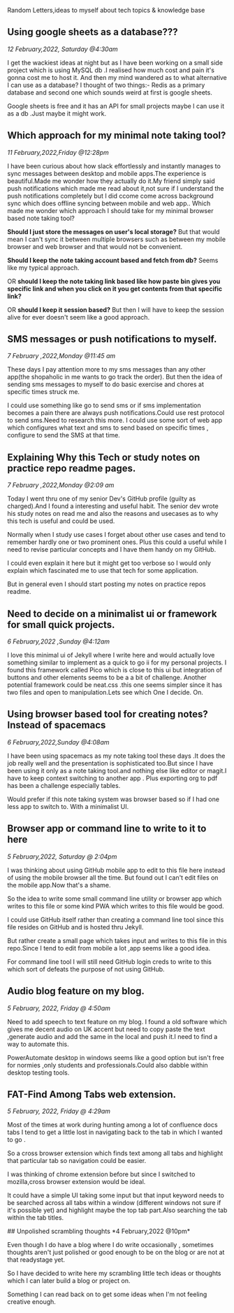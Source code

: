 
Random Letters,ideas to myself about tech topics & knowledge base

<!--[Unpolished scrambling thoughts](Unpolished scrambling thoughts)-->
## Using google sheets as a database???
*12 February,2022, Saturday @4:30am*

I get the wackiest ideas at night but as I have been working on a small side project which is using MySQL db .I realised how much cost and pain it's gonna cost me to host it.
And then my mind wandered as to what alternative I can use as a database? I thought of two things:-
Redis as a primary database and second one which sounds weird at first is google sheets.

Google sheets is free and it has an API for small projects maybe I can use it as a db .Just maybe it might work.


## Which approach for my minimal note taking tool?
*11 February,2022,Friday @12:28pm*


I have been curious about how slack effortlessly and instantly manages to sync messages between desktop and mobile apps.The experience is beautiful.Made me wonder how they actually do it.My friend simply said push notifications which made me read about it,not sure if I understand the push notifications completely but I did ccome come across background sync which does offline syncing between mobile and web app..
Which made me wonder which approach I should take for my minimal browser based note taking tool?


**Should I just store the messages on user's local storage?** But that would mean I can't sync it between multiple browsers such as  between my mobile browser and web browser and that would not be convenient.


**Should I keep the note taking account based and fetch from db?** Seems like my typical approach.

OR **should I keep the note taking link based like how paste bin gives you specific link and when you click on it you get contents from that specific link?** 

OR **should I keep it session based?** But then I will have to keep the session alive for ever doesn't seem like a good approach.


## SMS messages or push notifications to myself.
*7 February ,2022,Monday @11:45 am*

These days I pay attention more to my sms messages than any other app(the shopaholic in me wants to go track the order).
But then the idea of sending sms messages to myself to do basic exercise and chores at specific times struck me.

I could use something like go to send sms or if sms implementation becomes a pain there are always push notifications.Could use rest protocol to send sms.Need to research this more.
I could use some sort of web app which configures what text and sms to send based on specific times , configure to send the SMS at that time.

## Explaining Why this Tech or study notes on practice repo readme pages.
*7 February ,2022,Monday @2:09 am*

Today I went thru one of my senior Dev's GitHub profile (guilty as charged).And I found a interesting and useful habit.
The senior dev wrote his study notes on read me and also the reasons and usecases as to why this tech is useful and could be used.

Normally when I study use cases I  forget about other use cases and tend to remember hardly one or two prominent ones.
Plus this could a useful while I need to revise particular concepts and I have them handy on my GitHub.

I could even explain it here but it might get too verbose so I would only explain which fascinated me to use that tech for some application.

But in general even I should start posting my notes on practice repos readme. 
 

## Need to decide on a minimalist ui or framework for small quick projects.
*6 February,2022 ,Sunday @4:12am*

I love this minimal ui of Jekyll where I write here and would actually love something similar to implement as a quick to go ii for my personal projects.
I found this framework called Pico which is close to this ui but integration of buttons and other elements seems to be a a bit of challenge.
Another potential framework could be neat.css .this one seems simpler since it has two files and open to manipulation.Lets see which One I decide. On.

## Using browser based tool for creating notes?Instead of spacemacs
*6 February,2022,Sunday @4:08am*

I have been using spacemacs as my note taking tool these days .It does the job really well and the presentation is sophisticated too.But since I have been using it only as a note taking tool.and nothing else like editor or magit.I have to keep context switching to another app .
Plus exporting org to pdf has been a challenge especially tables.

Would prefer if this note taking system was browser based so if I had one less app to switch to.
With a minimalist UI.

## Browser app or command line to write to it to here

*5 February,2022, Saturday @ 2:04pm*

I was thinking about using GitHub mobile app to edit to this file here instead of using the mobile browser all the time.
But found out I can't edit files on the mobile app.Now that's a shame.

So the idea to write some small command line utility or browser app which writes to this file or some kind PWA which writes to this file would be good.

I could use GitHub itself rather than creating a command line tool since this file resides on GitHub and is hosted thru Jekyll.

But rather create a small page which takes input and writes to this file in this repo.Since I tend to edit from mobile a lot ,app seems like a good idea.

For command line tool I will still need GitHub login creds to write to this which sort of defeats the purpose of not using GitHub.



## Audio blog feature on my blog.

*5 February, 2022, Friday @ 4:50am*

Need to add speech to text feature on my blog.
I found a old software which gives me decent audio on UK accent but need to copy paste the text ,generate audio and add the same in the local and push it.I need to find a way to automate this.

PowerAutomate desktop in windows seems like a good option but isn't free for normies ,only students and professionals.Could also dabble within desktop testing tools.


## FAT-Find Among Tabs web extension.

*5 February, 2022, Friday @ 4:29am*

Most of the times at work during hunting among a lot of confluence docs tabs I tend to get a little lost in navigating back to the tab in which I wanted to go .  

So a cross browser extension which finds text among all tabs and highlight that particular tab so navigation could be easier.

I was thinking of chrome extension before but since I switched to mozilla,cross browser extension would be ideal.

It could have a simple UI taking some input but that input keyword needs to be searched across all tabs within a window (different windows not sure if it's possible yet) and highlight maybe the top tab part.Also searching the tab within the tab titles.

<div id ="Unpolished scrambling thoughts"/>
## Unpolished scrambling thoughts
*4 February,2022 @10pm*

Even though I do have a blog where I do write occasionally , sometimes thoughts aren't just polished or good enough to be on the blog or are not at that readystage yet.

So I have decided to write here my scrambling little tech ideas or thoughts which I can later build a blog or project on.

Something I can read back on to get some ideas when I'm not feeling creative enough.



<!-- Global site tag (gtag.js) - Google Analytics -->
<script async src="https://www.googletagmanager.com/gtag/js?id=G-1L3JTEQZ5Y"></script>
<script>
  window.dataLayer = window.dataLayer || [];
  function gtag(){dataLayer.push(arguments);}
  gtag('js', new Date());

  gtag('config', 'G-1L3JTEQZ5Y');
</script>
